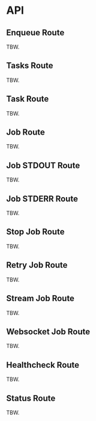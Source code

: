 # API

## Enqueue Route

TBW.

## Tasks Route

TBW.

## Task Route

TBW.

## Job Route

TBW.

## Job STDOUT Route

TBW.

## Job STDERR Route

TBW.

## Stop Job Route

TBW.

## Retry Job Route

TBW.

## Stream Job Route

TBW.

## Websocket Job Route

TBW.

## Healthcheck Route

TBW.

## Status Route

TBW.
